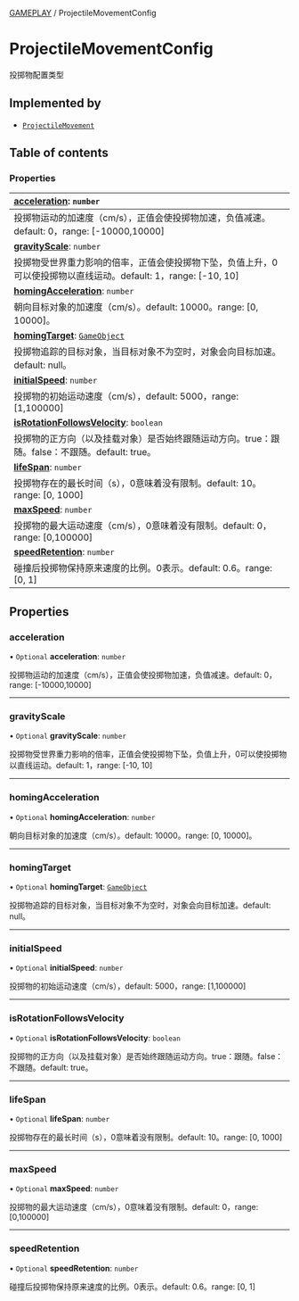 [GAMEPLAY](../groups/Core.GAMEPLAY.md) / ProjectileMovementConfig

# ProjectileMovementConfig <Badge type="tip" text="Interface" /> <Score text="ProjectileMovementConfig" />

<p class="content-big">

投掷物配置类型

</p>

## Implemented by

- [`ProjectileMovement`](../classes/mw.ProjectileMovement.md)

## Table of contents

### Properties <Score text="Properties" /> 
| **[acceleration](mw.ProjectileMovementConfig.md#acceleration)**: `number`  |
| :-----|
| 投掷物运动的加速度（cm/s），正值会使投掷物加速，负值减速。default: 0，range: [-10000,10000]|
| **[gravityScale](mw.ProjectileMovementConfig.md#gravityscale)**: `number`  |
| 投掷物受世界重力影响的倍率，正值会使投掷物下坠，负值上升，0可以使投掷物以直线运动。default: 1，range: [-10, 10]|
| **[homingAcceleration](mw.ProjectileMovementConfig.md#homingacceleration)**: `number`  |
| 朝向目标对象的加速度（cm/s）。default: 10000。range: [0, 10000]。|
| **[homingTarget](mw.ProjectileMovementConfig.md#homingtarget)**: [`GameObject`](../classes/mw.GameObject.md)  |
| 投掷物追踪的目标对象，当目标对象不为空时，对象会向目标加速。default: null。|
| **[initialSpeed](mw.ProjectileMovementConfig.md#initialspeed)**: `number`  |
| 投掷物的初始运动速度（cm/s），default: 5000，range: [1,100000]|
| **[isRotationFollowsVelocity](mw.ProjectileMovementConfig.md#isrotationfollowsvelocity)**: `boolean`  |
| 投掷物的正方向（以及挂载对象）是否始终跟随运动方向。true：跟随。false：不跟随。default: true。|
| **[lifeSpan](mw.ProjectileMovementConfig.md#lifespan)**: `number`  |
| 投掷物存在的最长时间（s），0意味着没有限制。default: 10。range: [0, 1000]|
| **[maxSpeed](mw.ProjectileMovementConfig.md#maxspeed)**: `number`  |
| 投掷物的最大运动速度（cm/s），0意味着没有限制。default: 0，range: [0,100000]|
| **[speedRetention](mw.ProjectileMovementConfig.md#speedretention)**: `number`  |
| 碰撞后投掷物保持原来速度的比例。0表示。default: 0.6。range: [0, 1]|

## Properties

### acceleration <Score text="acceleration" /> 

• `Optional` **acceleration**: `number`

投掷物运动的加速度（cm/s），正值会使投掷物加速，负值减速。default: 0，range: [-10000,10000]

___

### gravityScale <Score text="gravityScale" /> 

• `Optional` **gravityScale**: `number`

投掷物受世界重力影响的倍率，正值会使投掷物下坠，负值上升，0可以使投掷物以直线运动。default: 1，range: [-10, 10]

___

### homingAcceleration <Score text="homingAcceleration" /> 

• `Optional` **homingAcceleration**: `number`

朝向目标对象的加速度（cm/s）。default: 10000。range: [0, 10000]。

___

### homingTarget <Score text="homingTarget" /> 

• `Optional` **homingTarget**: [`GameObject`](../classes/mw.GameObject.md)

投掷物追踪的目标对象，当目标对象不为空时，对象会向目标加速。default: null。

___

### initialSpeed <Score text="initialSpeed" /> 

• `Optional` **initialSpeed**: `number`

投掷物的初始运动速度（cm/s），default: 5000，range: [1,100000]

___

### isRotationFollowsVelocity <Score text="isRotationFollowsVelocity" /> 

• `Optional` **isRotationFollowsVelocity**: `boolean`

投掷物的正方向（以及挂载对象）是否始终跟随运动方向。true：跟随。false：不跟随。default: true。

___

### lifeSpan <Score text="lifeSpan" /> 

• `Optional` **lifeSpan**: `number`

投掷物存在的最长时间（s），0意味着没有限制。default: 10。range: [0, 1000]

___

### maxSpeed <Score text="maxSpeed" /> 

• `Optional` **maxSpeed**: `number`

投掷物的最大运动速度（cm/s），0意味着没有限制。default: 0，range: [0,100000]

___

### speedRetention <Score text="speedRetention" /> 

• `Optional` **speedRetention**: `number`

碰撞后投掷物保持原来速度的比例。0表示。default: 0.6。range: [0, 1]
